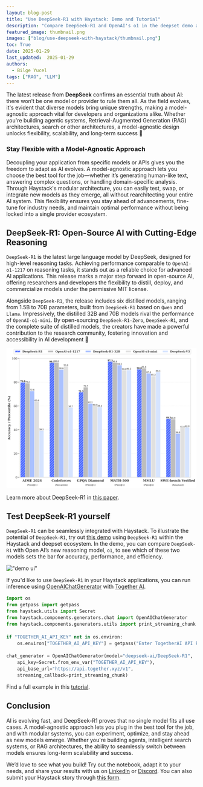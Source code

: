 ```yaml
---
layout: blog-post
title: "Use DeepSeek-R1 with Haystack: Demo and Tutorial"
description: "Compare DeepSeek-R1 and OpenAI's o1 in the deepset demo and explore their reasoning capabilities" 
featured_image: thumbnail.png
images: ["blog/use-deepseek-with-haystack/thumbnail.png"]
toc: True
date: 2025-01-29
last_updated:  2025-01-29
authors:
  - Bilge Yucel
tags: ["RAG", "LLM"]
---	
```



The latest release from **DeepSeek** confirms an essential truth about AI: there won’t be one model or provider to rule them all. As the field evolves, it's evident that diverse models bring unique strengths, making a model-agnostic approach vital for developers and organizations alike. Whether you're building agentic systems, Retrieval-Augmented Generation (RAG) architectures, search or other architectures, a model-agnostic design unlocks flexibility, scalability, and long-term success 🔐

### Stay Flexible with a Model-Agnostic Approach
Decoupling your application from specific models or APIs gives you the freedom to adapt as AI evolves. A model-agnostic approach lets you choose the best tool for the job—whether it’s generating human-like text, answering complex questions, or handling domain-specific analysis. Through Haystack's modular architecture, you can easily test, swap, or integrate new models as they emerge, all without rearchitecting your entire AI system. This flexibility ensures you stay ahead of advancements, fine-tune for industry needs, and maintain optimal performance without being locked into a single provider ecosystem.

## DeepSeek-R1: Open-Source AI with Cutting-Edge Reasoning 
`DeepSeek-R1` is the latest large language model by DeepSeek, designed for high-level reasoning tasks. Achieving performance comparable to `OpenAI-o1-1217` on reasoning tasks, it stands out as a reliable choice for advanced AI applications. This release marks a major step forward in open-source AI, offering researchers and developers the flexibility to distill, deploy, and commercialize models under the permissive MIT license.  

Alongside `DeepSeek-R1`, the release includes six distilled models, ranging from 1.5B to 70B parameters, built from `DeepSeek-R1` based on `Qwen` and `Llama`. Impressively, the distilled 32B and 70B models rival the performance of `OpenAI-o1-mini`. By open-sourcing `DeepSeek-R1-Zero`, `DeepSeek-R1`, and the complete suite of distilled models, the creators have made a powerful contribution to the research community, fostering innovation and accessibility in AI development 💙

![benchmark.png](benchmark.png#medium "Benchmark Performance of DeepSeek-R1, [source](https://github.com/deepseek-ai/DeepSeek-R1/blob/main/DeepSeek_R1.pdf)")

Learn more about DeepSeek-R1 in [this paper](https://github.com/deepseek-ai/DeepSeek-R1/blob/main/DeepSeek_R1.pdf).

 
## Test DeepSeek-R1 yourself
`DeepSeek-R1` can be seamlessly integrated with Haystack. To illustrate the potential of `DeepSeek-R1`, try out [this demo](https://r1-demo.deepset.ai/) using `DeepSeek-R1` within the Haystack and deepset ecosystem. In the demo, you can compare `DeepSeek-R1` with Open AI’s new reasoning model, `o1`, to see which of these two models sets the bar for accuracy, performance, and efficiency. 

!["demo ui"](demo.gif "Compare DeepSeek-R1 and OpenAI's o1 in the deepset demo")

If you'd like to use `DeepSeek-R1` in your Haystack applications, you can run inference using [OpenAIChatGenerator](https://docs.haystack.deepset.ai/docs/openaichatgenerator) with [Together AI](https://www.together.ai/). 

```python
import os
from getpass import getpass
from haystack.utils import Secret
from haystack.components.generators.chat import OpenAIChatGenerator
from haystack.components.generators.utils import print_streaming_chunk

if "TOGETHER_AI_API_KEY" not in os.environ:
    os.environ["TOGETHER_AI_API_KEY"] = getpass("Enter TogetherAI API key:")

chat_generator = OpenAIChatGenerator(model="deepseek-ai/DeepSeek-R1",
    api_key=Secret.from_env_var("TOGETHER_AI_API_KEY"),
    api_base_url="https://api.together.xyz/v1",
    streaming_callback=print_streaming_chunk)
```

Find a full example in this [tutorial](https://colab.research.google.com/drive/1LsL5szMmrnKmY6jre5GljVX5RmLTZnGY?usp=sharing).

## Conclusion

AI is evolving fast, and DeepSeek-R1 proves that no single model fits all use cases. A model-agnostic approach lets you plug in the best tool for the job, and with modular systems, you can experiment, optimize, and stay ahead as new models emerge. Whether you're building agents, intelligent search systems, or RAG architectures, the ability to seamlessly switch between models ensures long-term scalability and success. 

We’d love to see what you build! Try out the notebook, adapt it to your needs, and share your results with us on [LinkedIn](https://www.linkedin.com/company/deepset-ai/) or [Discord](https://discord.gg/Dr63fr9NDS). You can also submit your Haystack story through [this form](https://forms.gle/UU2Yz6TfJ4Kssk5u7).
